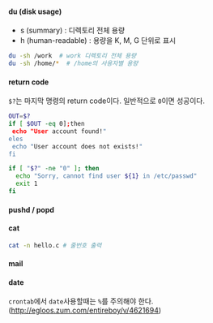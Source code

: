 #### du (disk usage)
 - s (summary) : 디렉토리 전체 용량
 - h (human-readable) : 용량을 K, M, G 단위로 표시

```bash
du -sh /work  # work 디렉토리 전체 용량
du -sh /home/*  # /home의 사용자별 용량
```

#### return code
`$?`는 마지막 명령의 return code이다. 일반적으로 `0`이면 성공이다.

```bash
OUT=$?
if [ $OUT -eq 0];then
 echo "User account found!"
eles
 echo "User account does not exists!"
fi
```
```bash
if [ "$?" -ne "0" ]; then
  echo "Sorry, cannot find user ${1} in /etc/passwd"
  exit 1
fi
```

#### pushd / popd

#### cat
```bash
cat -n hello.c # 줄번호 출력
```

#### mail

#### date
`crontab`에서 `date`사용할때는 `%`를 주의해야 한다. (http://egloos.zum.com/entireboy/v/4621694)
